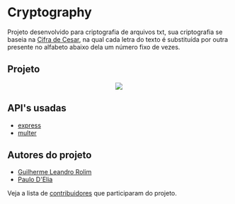 # Cryptography

Projeto desenvolvido para criptografia de arquivos txt, sua criptografia se baseia na [Cifra de Cesar](https://pt.wikipedia.org/wiki/Cifra_de_C%C3%A9sar), na qual cada letra do texto é substituída por outra presente no alfabeto abaixo dela um número fixo de vezes.


## Projeto
<p align="center">
    <img src="https://github.com/Guirdy/encryption-project/blob/master/public/img/cyber-security-print.png?raw=true">
</p>


## API's usadas

* [express](https://github.com/expressjs/express)
* [multer](https://github.com/expressjs/multer)


## Autores do projeto

* [Guilherme Leandro Rolim](https://github.com/Guirdy)
* [Paulo D'Elia](https://github.com/paulodelia)


Veja a lista de [contribuidores](https://github.com/Guirdy/encryption-project/graphs/contributors) que participaram do projeto.
